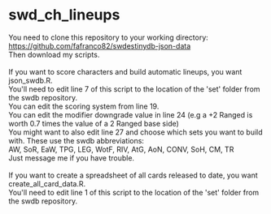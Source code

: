 # swd_ch_lineups
You need to clone this repository to your working directory:<br>
https://github.com/fafranco82/swdestinydb-json-data<br>
Then download my scripts.<br><br>
If you want to score characters and build automatic lineups, you want json_swdb.R.<br>
You'll need to edit line 7 of this script to the location of the 'set' folder from the swdb repository.<br>
You can edit the scoring system from line 19.<br>
You can edit the modifier downgrade value in line 24 (e.g a +2 Ranged is worth 0.7 times the value of a 2 Ranged base side)<br>
You might want to also edit line 27 and choose which sets you want to build with.  These use the swdb abbreviations:<br>
AW, SoR, EaW, TPG, LEG, WotF, RIV, AtG, AoN, CONV, SoH, CM, TR<br>
Just message me if you have trouble.<br><br>
If you want to create a spreadsheet of all cards released to date, you want create_all_card_data.R.<br>
You'll need to edit line 1 of this script to the location of the 'set' folder from the swdb repository.

